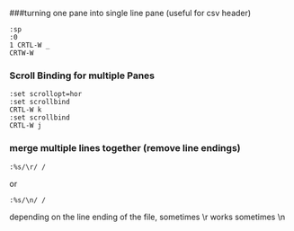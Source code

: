 ###turning one pane into single line pane (useful for csv header)
```
:sp
:0
1 CRTL-W _
CRTW-W
```

### Scroll Binding for multiple Panes
```
:set scrollopt=hor
:set scrollbind
CRTL-W k
:set scrollbind
CRTL-W j
```

### merge multiple lines together (remove line endings)
```
:%s/\r/ /
```

or

```
:%s/\n/ /
```

depending on the line ending of the file, sometimes \r works sometimes \n
